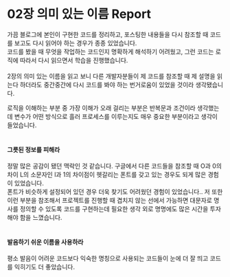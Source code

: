 # 02장 의미 있는 이름 Report

가끔 블로그에 본인이 구현한 코드를 정리하고, 포스팅한 내용들을 다시 참조할 때 코드를 보고도 다시 읽어야 하는 경우가 종종 있었습니다.<br/>
코드를 봤을 때 무엇을 작업하는 코드인지 명확하게 해석하기 어려웠고, 그런 코드는 로직에 따라서 다시 읽으면서 학습을 진행했습니다.<br/><br/>
2장의 의미 있는 이름을 읽고 보니 다른 개발자분들이 제 코드를 참조할 때 제 설명을 읽는다 하더라도 중간중간에 다시 코드를 봐야 하는 번거로움이 있었을 것이라 생각됐습니다.<br/>

로직을 이해하는 부분 중 가장 이해가 오래 걸리는 부분은 반복문과 조건이라 생각했는데 변수가 어떤 방식으로 흘러 프로세스를 이루는지도 매우 중요한 부분이라고 생각이 들었습니다.<br/><br/>

#### 그릇된 정보를 피해라
정말 많은 공감이 됐던 맥락인 것 같습니다. 구글에서 다른 코드들을 참조할 때 O과 0의 차이 L의 소문자인 l과 1의 차이점이 헷갈리는 폰트를 갖고 있는 경우도 되게 많은 경험이 있었습니다.<br/>
폰트가 비슷하게 설정되어 있던 경우 더욱 찾기도 어려웠던 경험이 있었습니다.. 저 또한 이런 부분을 참조해서 프로젝트를 진행할 때 겹치지 않는 선에서 가능하면 대문자로 명사를 정의할 수 있도록 코드를 구현하는데 필요한 생각 외로 명명에도 많은 시간을 투자해야 함을 느꼈습니다.<br/><br/>

#### 발음하기 쉬운 이름을 사용하라
평소 발음이 어려운 코드보다 익숙한 명칭으로 사용되는 코드들이 눈에 더 잘 띄고 코드를 익히기도 더 좋았습니다.<br/>
